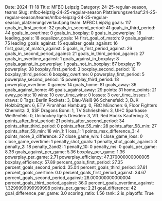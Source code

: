 Date: 2024-11-18
Title: MFBC Leipzig
Category: 24-25-regular-season, teams
Slug: mfbc-leipzig-24-25-regular-season
Platzierungsverlauf:24-25-regular-season/teams/mfbc-leipzig-24-25-regular-season_platzierungsverlauf.png
team: MFBC Leipzig
goals: 117
goals_in_first_period: 32
goals_in_second_period: 41
goals_in_third_period: 44
goals_in_overtime: 0
goals_in_boxplay: 0
goals_in_powerplay: 18
leading_goals: 18
equalizer_goals: 14
first_goal_of_match: 9
goals_against: 75
leading_goals_against: 15
equalizer_goals_against: 16
first_goal_of_match_against: 5
goals_in_first_period_against: 26
goals_in_second_period_against: 21
goals_in_third_period_against: 27
goals_in_overtime_against: 1
goals_against_in_boxplay: 8
goals_against_in_powerplay: 1
goals_not_in_boxplay: 67
boxplay: 19
powerplay: 38
boxplay_first_period: 3
boxplay_second_period: 10
boxplay_third_period: 6
boxplay_overtime: 0
powerplay_first_period: 5
powerplay_second_period: 15
powerplay_third_period: 18
powerplay_overtime: 0
games: 14
goals_home: 81
goals_away: 36
goals_against_home: 46
goals_against_away: 29
points: 31
home_points: 21
away_points: 10
wins: 10
over_time_wins: 0
losses: 3
over_time_losses: 1
draws: 0
Tags:  Berlin Rockets: 3,  Blau-Weiß 96 Schenefeld: 3,  DJK Holzbüttgen: 6,  ETV Piranhhas Hamburg: 0,  FBC München: 6,  Floor Fighters Chemnitz: 3,  SSF Dragons Bonn: 1,  TV Schriesheim: 3,  UHC Sparkasse Weißenfels: 0,  Unihockey Igels Dresden: 3,  VfL Red Hocks Kaufering: 3,
points_after_first_period: 21
points_after_second_period: 34
points_after_third_period: 0
points_after_55_min: 28
points_after_58_min: 27
points_after_59_min: 18
win_1: 1
loss_1: 1
points_max_difference_3: 4
points_more_3_difference: 27
close_game_win: 1
close_game_loss: 0
close_game_overtime: 1
penalty_shot_goals: 1
penalty_shot_goals_against: 3
penalty_2: 18
penalty_2and2: 1
penalty_10: 0
penalty_ms: 0
goals_per_game: 8.36
goals_against_per_game: 5.36
boxplay_per_game: 1.36
powerplay_per_game: 2.71
powerplay_efficiency: 47.370000000000005
boxplay_efficiency: 57.89
percent_goals_first_period: 27.35
percent_goals_second_period: 35.04
percent_goals_third_period: 37.61
percent_goals_overtime: 0.0
percent_goals_first_period_against: 34.67
percent_goals_second_period_against: 28.000000000000004
percent_goals_third_period_against: 36.0
percent_goals_overtime_against: 1.3299999999999998
points_per_game: 2.21
goal_difference: 42
goal_difference_per_game: 3.0
scoring_ratio: 1.56
rank: 2
is_playoffs: True

